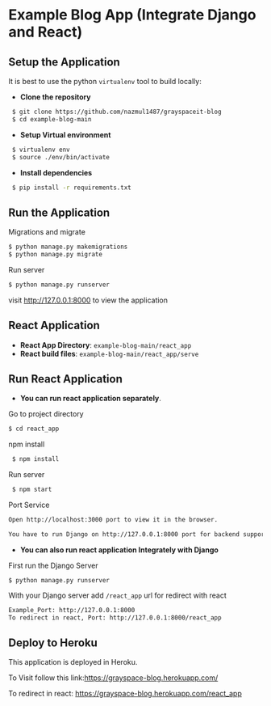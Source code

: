 # Example Blog App (Integrate Django and React)

## Setup the Application
It is best to use the python `virtualenv` tool to build locally:

- **Clone the repository**

```sh
 $ git clone https://github.com/nazmul1487/grayspaceit-blog
 $ cd example-blog-main
```

- **Setup Virtual environment** 
 ```sh
  $ virtualenv env
  $ source ./env/bin/activate
  ```  
- **Install dependencies**
 ```sh
  $ pip install -r requirements.txt
  ```  

## Run the Application
Migrations and migrate 
   ```sh
  $ python manage.py makemigrations
  $ python manage.py migrate
  ```
Run server
  ```sh
  $ python manage.py runserver
  ```
visit http://127.0.0.1:8000 to view the application

## React Application
 - **React App Directory**: `example-blog-main/react_app`
 - **React build files**: `example-blog-main/react_app/serve`
 
## Run React Application

- **You can run react application separately**.
 
 Go to project directory
  ```sh
  $ cd react_app
  ```
npm install
 ```sh
  $ npm install 
  ```
Run server
 ```sh
  $ npm start
  ```
Port Service

```sh
Open http://localhost:3000 port to view it in the browser.

You have to run Django on http://127.0.0.1:8000 port for backend support
  ```

- **You can also run react application Integrately with Django**

 First run the Django Server
 
 `$ python manage.py runserver`
 
 With your Django server add `/react_app` url for redirect with react
 ```sh
Example_Port: http://127.0.0.1:8000
To redirect in react, Port: http://127.0.0.1:8000/react_app
```
 
## Deploy to Heroku

This application is deployed in Heroku.

To Visit follow this link:https://grayspace-blog.herokuapp.com/

To redirect in react: https://grayspace-blog.herokuapp.com/react_app